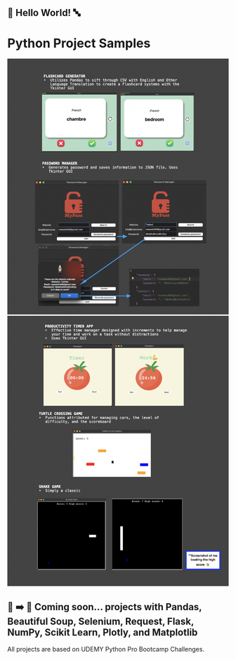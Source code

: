 ## 🏁 Hello World! 🔤
# Python Project Samples

![App Screenshot](https://github.com/noam003/python-project-samples/blob/main/images/pg1.png)
![App Screenshot](https://github.com/noam003/python-project-samples/blob/main/images/pg2.png)

## 🔢 ➡️ 🔢 Coming soon... projects with Pandas, Beautiful Soup, Selenium, Request, Flask, NumPy, Scikit Learn, Plotly, and Matplotlib

All projects are based on UDEMY Python Pro Bootcamp Challenges. 
